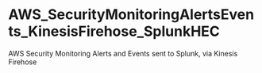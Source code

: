 # AWS_SecurityMonitoringAlertsEvents_KinesisFirehose_SplunkHEC
AWS Security Monitoring Alerts and Events sent to Splunk, via Kinesis Firehose
